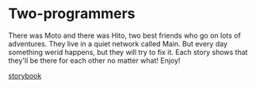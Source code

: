 # Two-programmers

There was Moto and there was Hito, two best friends who go on lots of adventures. They live in a quiet network called Main. But every day something werid happens, but they will try to fix it. Each story shows that they'll be there for each other no matter what! Enjoy!


<a href='index.html'>storybook</a>
